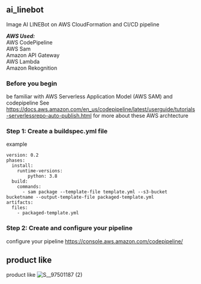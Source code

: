 ## ai_linebot
Image AI LINEBot on AWS CloudFormation and CI/CD pipeline


***AWS Used:*** <br>
AWS CodePipeline <br>
AWS Sam <br>
Amazon API Gateway <br>
AWS Lambda <br>
Amazon Rekognition <br>



### Before you begin
be familiar with AWS Serverless Application Model (AWS SAM) and codepipeline
See https://docs.aws.amazon.com/en_us/codepipeline/latest/userguide/tutorials-serverlessrepo-auto-publish.html for more about these AWS archtecture


### Step 1: Create a buildspec.yml file

example
```
version: 0.2
phases:
  install:
    runtime-versions:
        python: 3.8
  build:
    commands:
      - sam package --template-file template.yml --s3-bucket bucketname --output-template-file packaged-template.yml
artifacts:
  files:
    - packaged-template.yml
```

### Step 2: Create and configure your pipeline

configure your pipeline
https://console.aws.amazon.com/codepipeline/


## product like

product like
![S__97501187 (2)](https://user-images.githubusercontent.com/73207535/125492312-94557266-9be6-4404-bb2a-fac4f928353f.jpg)
